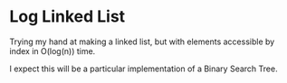 # Log Linked List
Trying my hand at making a linked list, but with elements accessible by index in O(log(n)) time.

I expect this will be a particular implementation of a Binary Search Tree.
